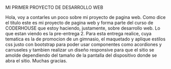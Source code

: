 MI PRIMER PROYECTO DE DESARROLLO WEB

Hola, voy a contarles un poco sobre mi proyecto de pagina web. Como dice el titulo este es mi proyecto de pagina web y forma parte del curso de CODERHOUSE que estoy haciendo, justamente, sobre desarrollo web.
Lo que estan viendo es la pre-entrega 2. Para esta entrega realice, cuya tematica es la de promocion de un gimnasio, el maquetado y aplique estilos css justo con bootstrap para poder usar componentes como acordiones y carruseles y tambien realizar un diseño responsive para que el sitio se amolde dependiendo del tamaño de la pantalla del dispositivo donde se abra el sitio. Muchas gracias. 